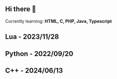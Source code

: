 ## Hi there 👋

Currently learning: **HTML, C, PHP, Java, Typescript**

## Lua - 2023/11/28

## Python - 2022/09/20

## C++ - 2024/06/13
